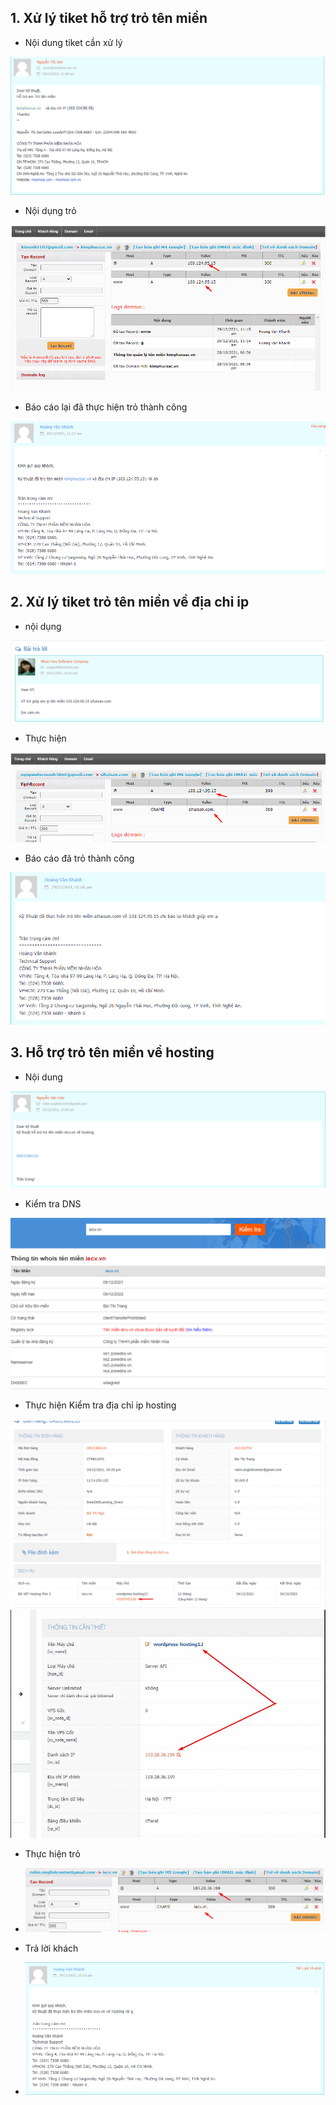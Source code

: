 ## 1. Xử lý tiket hỗ trợ trỏ tên miền
- Nội dung tiket cần xử lý
<img src="img/tiket1.png">


- Nội dụng trỏ
<img src="img/tiket2.png">

- Báo cáo lại đã thực hiện trỏ thành công
<img src="img/tiket3.0.png">

## 2. Xử lý tiket trỏ tên miền về địa chỉ ip
- nội dụng
<img src="img/tiket3.png">

- Thực hiện
<img src="img/tiket4.png">

- Báo cáo đã trỏ thành công
<img src="img/tiket5.png">

## 3. Hỗ trợ trỏ tên miền về hosting
- Nội dung
<img src="img/tiket6.png">

- Kiểm tra DNS
<img src="img/tiket6.5.png">

- Thực hiện Kiểm tra địa chỉ ip hosting
<img src="img/tiket7.png">
<img src="img/tiket8.png">

- Thực hiện trỏ 
- <img src="img/tiket9.png">

- Trả lời khách
- <img src="img/tiket10.png">
